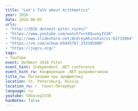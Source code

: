 ```yaml
---
title: "Let's Talk about Arithmetics"
year: 2016
date: 2016-06-03
urls:
- "http://2016.dotnext-piter.ru/en/"
- "https://www.youtube.com/watch?v=t8GuveyIV38"
- "http://www.slideshare.net/AndreyAkinshin/ss-62715064"
- "https://vk.com/album-65845767_233185800"
- "https://jugru.org/"
tags:
- YouTube
event: DotNext 2016 Piter
event_hint: Independent .NET conference
event_hint_ru: Конференция .NET-разработчиков
title_ru: Поговорим про арифметику
location: St. Petersburg, Russia
location_ru: г. Санкт-Петербург
language: ru
youtube: t8GuveyIV38
hasNotes: false
---
```

